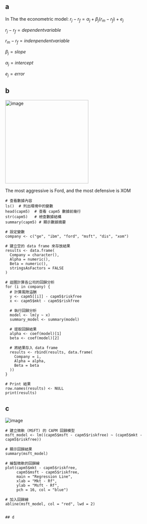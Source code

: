 ## a

In The the econometric model: $r_j - r_f = \alpha_j + \beta_j (r_m - r_f) + e_j$

$r_j - r_f = dependent variable$

$r_m - r_f = indenpendent variable$

$\beta_j = slope$

$\alpha_j = intercept$

$e_j = error$ 

## b

<img width="265" alt="image" src="https://github.com/user-attachments/assets/1bb3942d-4238-40a2-b2b6-cf014df96223" />

The most aggressive is Ford, and the most defensive is XOM

```
# 查看數據內容
ls()  # 列出環境中的變數
head(capm5)  # 查看 capm5 數據前幾行
str(capm5)   # 檢查數據結構
summary(capm5) # 顯示數據摘要

# 設定變數
company <- c("ge", "ibm", "ford", "msft", "dis", "xom")

# 建立空的 data frame 來存放結果
results <- data.frame(
  Company = character(),
  Alpha = numeric(),
  Beta = numeric(),
  stringsAsFactors = FALSE
)

# 迴圈計算各公司的回歸分析
for (i in company) {
  # 計算風險溢酬
  y <- capm5[[i]] - capm5$riskfree
  x <- capm5$mkt - capm5$riskfree
  
  # 執行回歸分析
  model <- lm(y ~ x)
  summary_model <- summary(model)
  
  # 提取回歸結果
  alpha <- coef(model)[1]  
  beta <- coef(model)[2]
  
  # 將結果存入 data frame
  results <- rbind(results, data.frame(
    Company = i,
    Alpha = alpha,
    Beta = beta
  ))
}

# Print 結果
row.names(results) <- NULL
print(results)
```

## c 

![image](https://github.com/user-attachments/assets/5bd5f3c0-54b5-442b-bcbc-0d0b85f891bf)

```
# 建立微軟 (MSFT) 的 CAPM 回歸模型
msft_model <- lm((capm5$msft - capm5$riskfree) ~ (capm5$mkt - capm5$riskfree))

# 顯示回歸結果
summary(msft_model)

# 繪製微軟的回歸線
plot(capm5$mkt - capm5$riskfree, 
     capm5$msft - capm5$riskfree,
     main = "Regression Line",
     xlab = "Mkt - Rf",
     ylab = "Msft - Rf",
     pch = 16, col = "blue")

# 加入回歸線
abline(msft_model, col = "red", lwd = 2)


## d 

